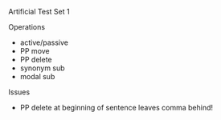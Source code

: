 Artificial Test Set 1

Operations
- active/passive
- PP move
- PP delete
- synonym sub
- modal sub

Issues
- PP delete at beginning of sentence leaves comma behind!
